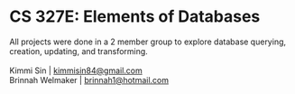 # CS 327E: Elements of Databases
All projects were done in a 2 member group to explore database querying, creation, updating, and transforming. \
\
Kimmi Sin | kimmisin84@gmail.com\
Brinnah Welmaker | brinnah1@hotmail.com
